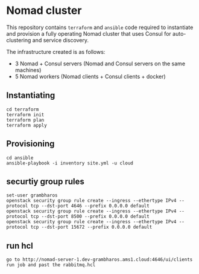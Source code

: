 # Nomad cluster

This repository contains `terraform` and `ansible` code required to instantiate
and provision a fully operating Nomad cluster that uses Consul for
auto-clustering and service discovery.

The infrastructure created is as follows:

- 3 Nomad + Consul servers (Nomad and Consul servers on the same machines)
- 5 Nomad workers (Nomad clients + Consul clients + docker)

## Instantiating

```
cd terraform
terraform init
terraform plan
terraform apply
```

## Provisioning

```
cd ansible
ansible-playbook -i inventory site.yml -u cloud
```

## securtiy group rules

```
set-user grambharos
openstack security group rule create --ingress --ethertype IPv4 --protocol tcp --dst-port 4646 --prefix 0.0.0.0 default
openstack security group rule create --ingress --ethertype IPv4 --protocol tcp --dst-port 8500 --prefix 0.0.0.0 default
openstack security group rule create --ingress --ethertype IPv4 --protocol tcp --dst-port 15672 --prefix 0.0.0.0 default
```

## run hcl

```
go to http://nomad-server-1.dev-grambharos.ams1.cloud:4646/ui/clients
run job and past the rabbitmq.hcl
```